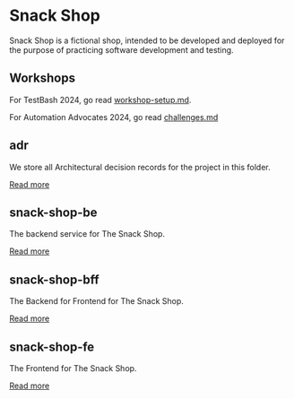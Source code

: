 # Snack Shop

Snack Shop is a fictional shop, intended to be developed and deployed for the purpose of practicing software development and testing.

## Workshops

For TestBash 2024, go read [workshop-setup.md](./workshops/testbash-2024/workshop-setup.md).

For Automation Advocates 2024, go read [challenges.md](./workshops/automation-advocates-2024/challenges.md)

## adr

We store all Architectural decision records for the project in this folder.

[Read more](adr/README.md)

## snack-shop-be

The backend service for The Snack Shop.

[Read more](snack-shop-be/README.md)

## snack-shop-bff

The Backend for Frontend for The Snack Shop.

[Read more](snack-shop-bff/README.md)

## snack-shop-fe

The Frontend for The Snack Shop.

[Read more](snack-shop-fe/README.md)
